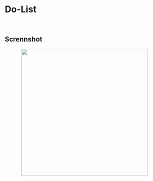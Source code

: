 # Do-List
<br>
<h2>Scrennshot</h2>

<div align="center">
    <img src="https://github.com/himashamadu/Do-List/tree/main/images/screenShot.PNG" width="400px"></img> 
</div>
